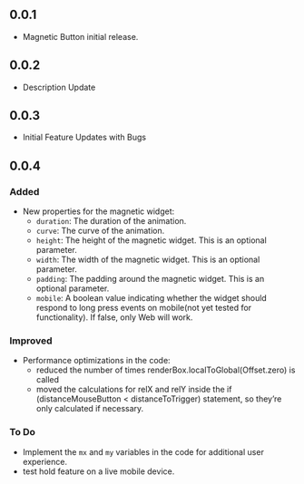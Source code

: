 ## 0.0.1

* Magnetic Button initial release.

## 0.0.2

* Description Update

## 0.0.3

* Initial Feature Updates with Bugs

## 0.0.4
### Added
- New properties for the magnetic widget:
  - `duration`: The duration of the animation.
  - `curve`: The curve of the animation.
  - `height`: The height of the magnetic widget. This is an optional parameter.
  - `width`: The width of the magnetic widget. This is an optional parameter.
  - `padding`: The padding around the magnetic widget. This is an optional parameter.
  - `mobile`: A boolean value indicating whether the widget should respond to long press events on mobile(not yet tested for functionality). If false, only Web will work.
### Improved
- Performance optimizations in the code:
  - reduced the number of times renderBox.localToGlobal(Offset.zero) is called
  - moved the calculations for relX and relY inside the if (distanceMouseButton < distanceToTrigger) statement, so they’re only calculated if necessary.

### To Do
- Implement the `mx` and `my` variables in the code for additional user experience.
- test hold feature on a live mobile device.
